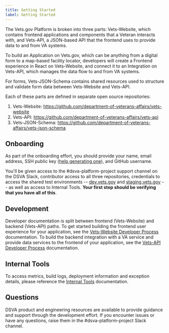 ```yaml
---
title: Getting Started
label: Getting Started
---
```

The Vets.gov Platform is broken into three parts: Vets-Website, which contains frontend applications and components that a Veteran interacts with, and Vets-API, a JSON-based API that the frontend uses to provide data to and from VA systems.

To build an Application on Vets.gov, which can be anything from a digital form to a map-based facility locator, developers will create a Frontend experience in React on Vets-Website, and connect it to an Integration on Vets-API, which manages the data flow to and from VA systems.

For forms, Vets-JSON-Schema contains shared resources used to structure and validate form data between Vets-Website and Vets-API.

Each of these parts are defined in separate open source repositories:

1. Vets-Website: https://github.com/department-of-veterans-affairs/vets-website
1. Vets-API: https://github.com/department-of-veterans-affairs/vets-api
1. Vets-JSON-Schema: https://github.com/department-of-veterans-affairs/vets-json-schema

## Onboarding

As part of the onboarding effort, you should provide your name, email address, SSH public key ([help generating one](./internal-tools-access/#ssh-key)), and GitHub username.

You'll be given access to the #dsva-platform-project support channel on the DSVA Slack, contributor access to all three repositories, credentials to access the shared test environments -- [dev.vets.gov](https://dev.vets.gov) and [staging.vets.gov](https://staging.vets.gov) -- as well as access to Internal Tools. **Your first step should be verifying that you have all of this**.

## Development

Developer documentation is split between frontend (Vets-Website) and backend (Vets-API) paths. To get started building the frontend user experience for your application, see the [Vets-Website Developer Process](./vets-website/vets-website-readme) documentation. To build the backend integration with a VA service and provide data services to the frontend of your application, see the [Vets-API Developer Process](./vets-api/vets-api-readme) documentation.

## Internal Tools

To access metrics, build logs, deployment information and exception details, please reference the [Internal Tools](./internal-tools-access) documentation.

## Questions

DSVA product and engineering resources are available to provide guidance and support through the development effort. If you encounter issues or have any questions, raise them in the #dsva-platform-project Slack channel.
